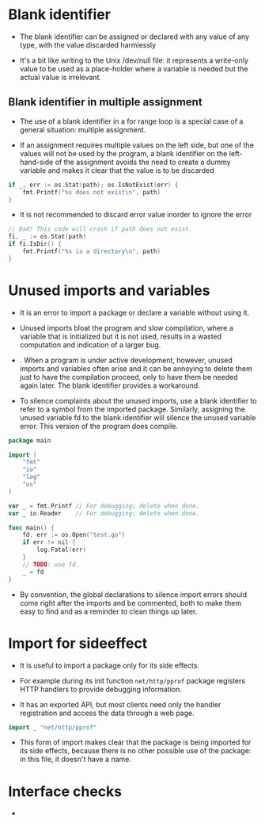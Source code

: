 # Blank identifier

- The blank identifier can be assigned or declared with any value of any type, with the value discarded harmlessly

-  It's a bit like writing to the Unix /dev/null file: it represents a write-only value to be used as a place-holder where a variable is needed but the actual value is irrelevant.

## Blank identifier in multiple assignment

- The use of a blank identifier in a for range loop is a special case of a general situation: multiple assignment.

- If an assignment requires multiple values on the left side, but one of the values will not be used by the program, a blank identifier on the left-hand-side of the assignment avoids the need to create a dummy variable and makes it clear that the value is to be discarded

```go
if _, err := os.Stat(path); os.IsNotExist(err) {
    fmt.Printf("%s does not exist\n", path)
}
```
- It is not recommended to discard error value inorder to ignore the error

```go
// Bad! This code will crash if path does not exist.
fi, _ := os.Stat(path)
if fi.IsDir() {
    fmt.Printf("%s is a directory\n", path)
}
```

# Unused imports and variables

- It is an error to import a package or declare a variable without using it.

- Unused imports bloat the program and slow compilation, where a variable that is initialized but it is not used, results in a wasted computation and indication of a larger bug.

- . When a program is under active development, however, unused imports and variables often arise and it can be annoying to delete them just to have the compilation proceed, only to have them be needed again later. The blank identifier provides a workaround.

- To silence complaints about the unused imports, use a blank identifier to refer to a symbol from the imported package. Similarly, assigning the unused variable fd to the blank identifier will silence the unused variable error. This version of the program does compile.


```go
package main

import (
    "fmt"
    "io"
    "log"
    "os"
)

var _ = fmt.Printf // For debugging; delete when done.
var _ io.Reader    // For debugging; delete when done.

func main() {
    fd, err := os.Open("test.go")
    if err != nil {
        log.Fatal(err)
    }
    // TODO: use fd.
    _ = fd
}

```

- By convention, the global declarations to silence import errors should come right after the imports and be commented, both to make them easy to find and as a reminder to clean things up later.

# Import for sideeffect

- It is useful to import a package only for its side effects.

- For example during its init function ``net/http/pprof`` package registers HTTP handlers to provide debugging information.

-  It has an exported API, but most clients need only the handler registration and access the data through a web page.

```go
import _ "net/http/pprof"
```

- This form of import makes clear that the package is being imported for its side effects, because there is no other possible use of the package: in this file, it doesn't have a name.


# Interface checks

- 



